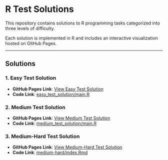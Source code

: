 # R Test Solutions

This repository contains solutions to R programming tasks categorized into three levels of difficulty.

Each solution is implemented in R and includes an interactive visualization hosted on GitHub Pages.

---

## Solutions

### 1. Easy Test Solution
- **GitHub Pages Link**: [View Easy Test Solution](https://suhaani-agarwal.github.io/r/easy_test_solution/index.html)
- **Code Link**: [easy_test_solution/main.R](https://github.com/suhaani-agarwal/r/tree/main/easy_test_solution)

### 2. Medium Test Solution
- **GitHub Pages Link**: [View Medium Test Solution](https://suhaani-agarwal.github.io/r/clt_animation/index.html)
- **Code Link**: [medium_test_solution/main.R](https://github.com/suhaani-agarwal/r/tree/main/medium_test_sol)

### 3. Medium-Hard Test Solution
- **GitHub Pages Link**: [View Medium-Hard Test Solution](https://suhaani-agarwal.github.io/r/medium-hard/index.html)
- **Code Link**: [medium-hard/index.Rmd](https://github.com/suhaani-agarwal/r/tree/main/medium-hard)

